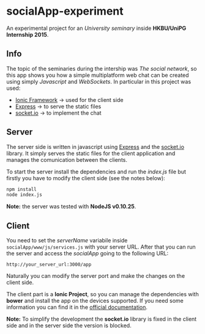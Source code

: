 # socialApp-experiment
An experimental project for an *University seminary* inside **HKBU/UniPG Internship 2015**.

## Info

The topic of the seminaries during the intership was *The social network*, so this app shows you how a simple multiplatform web chat can be created using simply *Javascript* and *WebSockets*. In particular in this project was used:

* [Ionic Framework](http://ionicframework.com/) -> used for the client side
* [Express](http://expressjs.com/) -> to serve the static files
* [socket.io](http://socket.io/) -> to implement the chat

## Server

The server side is written in javascript using [Express](http://expressjs.com/) and the [socket.io](http://socket.io/) library. It simply serves the static files for the client application and manages the comunication between the clients.

To start the server install the dependencies and run the *index.js* file but firstly you have to modify the client side (see the notes below):

```bash
npm install
node index.js
```

**Note:** the server was tested with **NodeJS v0.10.25**.

## Client

You need to set the *serverName* variabile inside `socialApp/www/js/services.js` with your server URL. After that you can run the server and access the *socialApp* going to the following URL:

```
http://your_server_url:3000/app
```

Naturally you can modify the server port and make the changes on the client side.

The client part is a **Ionic Project**, so you can manage the dependencies with **bower** and install the app on the devices supported. If you need some information you can find it in the [official documentation](http://ionicframework.com/docs/cli/).

**Note:** To simplify the development the **socket.io** library is fixed in the client side and in the server side the version is blocked.
